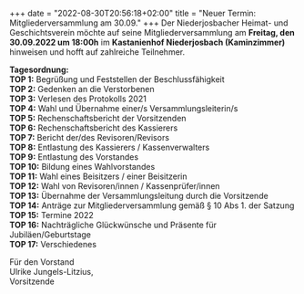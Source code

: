 +++
date = "2022-08-30T20:56:18+02:00"
title = "Neuer Termin: Mitgliederversammlung am 30.09."
+++
Der Niederjosbacher Heimat- und Geschichtsverein möchte auf seine Mitgliederversammlung am **Freitag, den 30.09.2022 um 18:00h** im **Kastanienhof Niederjosbach (Kaminzimmer)** hinweisen und hofft auf zahlreiche Teilnehmer.

**Tagesordnung:**  
**TOP 1:** Begrüßung und Feststellen der Beschlussfähigkeit  
**TOP 2:** Gedenken an die Verstorbenen  
**TOP 3:** Verlesen des Protokolls 2021  
**TOP 4:** Wahl und Übernahme einer/s Versammlungsleiterin/s  
**TOP 5:** Rechenschaftsbericht der Vorsitzenden  
**TOP 6:** Rechenschaftsbericht des Kassierers  
**TOP 7:** Bericht der/des Revisoren/Revisors  
**TOP 8:** Entlastung des Kassierers / Kassenverwalters  
**TOP 9:** Entlastung des Vorstandes  
**TOP 10:** Bildung eines Wahlvorstandes  
**TOP 11:** Wahl eines Beisitzers / einer Beisitzerin  
**TOP 12:** Wahl von Revisoren/innen / Kassenprüfer/innen  
**TOP 13:** Übernahme der Versammlungsleitung durch die Vorsitzende  
**TOP 14:** Anträge zur Mitgliederversammlung gemäß § 10 Abs 1. der Satzung  
**TOP 15:** Termine 2022  
**TOP 16:** Nachträgliche Glückwünsche und Präsente für Jubiläen/Geburtstage  
**TOP 17:** Verschiedenes


Für den Vorstand  
Ulrike Jungels-Litzius,  
Vorsitzende
